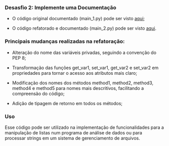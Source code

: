 ### Desasfio 2: Implemente uma Documentação

* O código original documentado (main_1.py) pode ser visto [aqui](https://github.com/JorgeSilvva/desafio-backend/blob/main/desafio-2/main_1.py);

* O código refatorado e documentado (main_2.py) pode ser visto [aqui](https://github.com/JorgeSilvva/desafio-backend/blob/main/desafio-2/main_2.py).

### Principais mudanças realizadas na refatoração:

*  Alteração do nome das variáveis privadas, seguindo a convenção do PEP 8;

* Transformação das funções get_var1, set_var1, get_var2 e set_var2 em propriedades para tornar o acesso aos atributos
mais claro;

* Modificação dos nomes dos métodos method1, method2, method3, method4 e method5 para nomes mais descritivos, facilitando a compreensão do código;

* Adição de tipagem de retorno em todos os métodos;

### Uso

Esse código pode ser utilizado na implementação de funcionalidades para a manipulação de listas num programa de análise de dados ou
para processar strings em um sistema de gerenciamento de arquivos.
